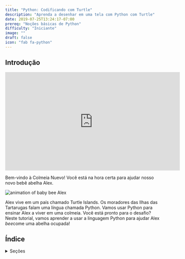 ```yaml
---
title: "Python: Codificando com Turtle"
description: "Aprenda a desenhar em uma tela com Python com Turtle"
date: 2019-07-25T13:24:17-07:00
prereq: "Noções básicas de Python"
difficulty: "Iniciante"
image: ""
draft: false
icon: "fab fa-python"
---
```


## Introdução

<p style="text-align: center;"><iframe width="560" height="315" src="https://www.youtube.com/embed/uw8_cEooILM" frameborder="0" allow="accelerometer; autoplay; clipboard-write; encrypted-media; gyroscope; picture-in-picture" allowfullscreen></iframe></p>

Bem-vindo à Colmeia Nuevo! Você está na hora certa para ajudar nosso novo bebê abelha Alex.

![animation of baby bee Alex](https://media1.giphy.com/media/ozjz5omKqJYex8CaDV/giphy.gif)

Alex vive em um país chamado Turtle Islands. Os moradores das Ilhas das Tartarugas falam uma língua chamada Python. Vamos usar Python para ensinar Alex a viver em uma colmeia. Você está pronto para o desafio? Neste tutorial, vamos aprender a usar a linguagem Python para ajudar Alex *bee*come uma abelha ocupada!

## Índice
<details>
<summary>Seções</summary>
{{% children /%}}
</details>